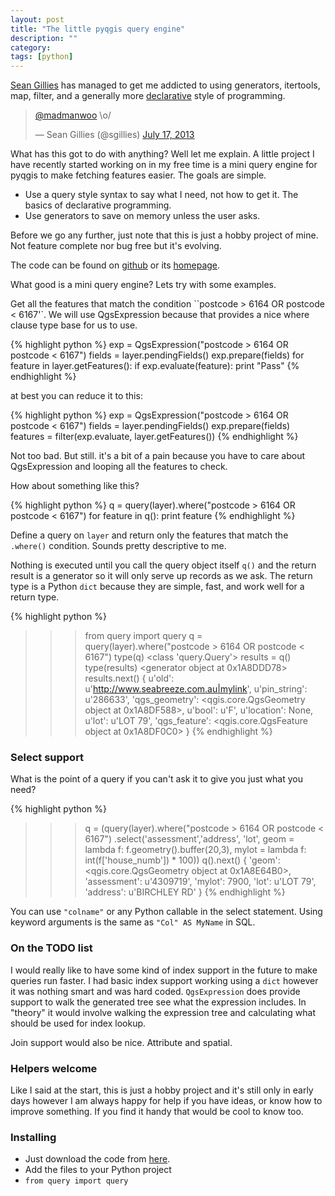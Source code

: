 ```yaml
---
layout: post
title: "The little pyqgis query engine"
description: ""
category: 
tags: [python]
---
```




[Sean Gillies](http://sgillies.net/) has managed to get me addicted to using generators, itertools, map, filter, and a generally more [declarative](http://latentflip.com/imperative-vs-declarative/) style of programming. 

<blockquote class="twitter-tweet"><p><a href="https://twitter.com/madmanwoo">@madmanwoo</a> \o/</p>&mdash; Sean Gillies (@sgillies) <a href="https://twitter.com/sgillies/statuses/357318849407885313">July 17, 2013</a></blockquote>
<script async src="//platform.twitter.com/widgets.js" charset="utf-8"></script>

What has this got to do with anything? Well let me explain. A little project I have recently started working on in my free time is a mini query engine for pyqgis to make fetching features easier. The goals are simple. 

- Use a query style syntax to say what I need, not how to get it.  The basics of declarative programming. 
- Use generators to save on memory unless the user asks.

Before we go any further, just note that this is just a hobby project of mine. Not feature complete nor bug free but it's evolving.

The code can be found on [github](https://github.com/NathanW2/little-pyqgis-query-engine) or its [homepage](http://nathanw2.github.io/little-pyqgis-query-engine/). 



What good is a mini query engine?  Lets try with some examples.

Get all the features that match the condition ``postcode > 6164 OR postcode < 6167'`. We will use QgsExpression because that provides a nice where clause type base for us to use.  

{% highlight python %}
exp = QgsExpression("postcode > 6164 OR postcode < 6167")
fields = layer.pendingFields()
exp.prepare(fields)
for feature in layer.getFeatures():
	if exp.evaluate(feature):
		print "Pass"
{% endhighlight %}

at best you can reduce it to this:

{% highlight python %}
exp = QgsExpression("postcode > 6164 OR postcode < 6167")
fields = layer.pendingFields()
exp.prepare(fields)
features = filter(exp.evaluate, layer.getFeatures())
{% endhighlight %}

Not too bad. But still. it's a bit of a pain because you have to care about QgsExpression and looping all the features to check.

How about something like this?

{% highlight python %}
q = query(layer).where("postcode > 6164 OR postcode < 6167")
for feature in q():
	print feature
{% endhighlight %}

Define a query on `layer` and return only the features that match the ``.where()`` condition. Sounds pretty descriptive to me.

Nothing is executed until you call the query object itself ``q()`` and the return result is a generator so it will only serve up records as we ask. The return type is a Python ``dict`` because they are simple, fast, and work well for a return type.

{% highlight python %}
>>> from query import query
>>> q = query(layer).where("postcode > 6164 OR postcode < 6167")
>>> type(q)
<class 'query.Query'>
>>> results = q()
>>> type(results)
<generator object <genexpr> at 0x1A8DDD78>
>>> results.next()
{
u'old': u'http://www.seabreeze.com.au|mylink', 
u'pin_string': u'286633', 
'qgs_geometry': <qgis.core.QgsGeometry object at 0x1A8DF588>, 
u'bool': u'F', 
u'location': None, 
u'lot': u'LOT 79', 
'qgs_feature': <qgis.core.QgsFeature object at 0x1A8DF0C0>
}
{% endhighlight %}

### Select support

What is the point of a query if you can't ask it to give you just what you need?

{% highlight python %}
>>> q = (query(layer).where("postcode > 6164 OR postcode < 6167")
                     .select('assessment','address', 'lot',
                              geom = lambda f: f.geometry().buffer(20,3),
                              mylot = lambda f: int(f['house_numb']) * 100))
>>> q().next()
{
'geom': <qgis.core.QgsGeometry object at 0x1A8E64B0>, 
'assessment': u'4309719', 
'mylot': 7900, 
'lot': u'LOT 79', 
'address': u'BIRCHLEY RD'
}
{% endhighlight %}
 
You can use ``"colname"`` or any Python callable in the select statement.  Using keyword arguments is the same as ``"Col" AS MyName`` in SQL.

### On the TODO list

I would really like to have some kind of index support in the future to make queries run faster. I had basic index support working using a ``dict`` however it was nothing smart and was hard coded. ``QgsExpression`` does provide support to walk the generated tree see what the expression includes.  In "theory" it would involve walking the expression tree and calculating what should be used for index lookup.

Join support would also be nice. Attribute and spatial.

### Helpers welcome

Like I said at the start, this is just a hobby project and it's still only in early days however I am always happy for help if you have ideas, or know how to improve something.  If you find it handy that would be cool to know too.

### Installing

- Just download the code from [here](https://github.com/NathanW2/little-pyqgis-query-engine/zipball/master). 
- Add the files to your Python project
- ``from query import query``



